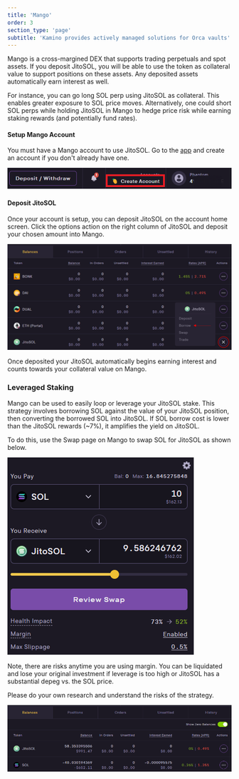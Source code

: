 ```yaml
---
title: 'Mango'
order: 3
section_type: 'page'
subtitle: 'Kamino provides actively managed solutions for Orca vaults'
---
```



Mango is a cross-margined DEX that supports trading perpetuals and spot assets. If you deposit JitoSOL, you will be able to use the token as collateral value to support positions on these assets. Any deposited assets automatically earn interest as well.

For instance, you can go long SOL perp using JitoSOL as collateral. This enables greater exposure to SOL price moves. Alternatively, one could short SOL perps while holding JitoSOL in Mango to hedge price risk while earning staking rewards (and potentially fund rates).

#### Setup Mango Account

You must have a Mango account to use JitoSOL. Go to the [app](https://app.mango.markets/) and create an account if you don't already have one.

![Mango 2](/shared/images/jitosol/Mango_2.png)

#### Deposit JitoSOL

Once your account is setup, you can deposit JitoSOL on the account home screen. Click the options action on the right column of JitoSOL and deposit your chosen amount into Mango.

![Mango 1](/shared/images/jitosol/Mango_1.png)

Once deposited your JitoSOL automatically begins earning interest and counts towards your collateral value on Mango.

### Leveraged Staking

Mango can be used to easily loop or leverage your JitoSOL stake. This strategy involves borrowing SOL against the value of your JitoSOL position, then converting the borrowed SOL into JitoSOL. If SOL borrow cost is lower than the JitoSOL rewards (~7%), it amplifies the yield on JitoSOL.

To do this, use the Swap page on Mango to swap SOL for JitoSOL as shown below.

![Mango 3](/shared/images/jitosol/Mango_3.png)

Note, there are risks anytime you are using margin. You can be liquidated and lose your original investment if leverage is too high or JitoSOL has a substantial depeg vs. the SOL price.

Please do your own research and understand the risks of the strategy.

![Mango 4](/shared/images/jitosol/Mango_4.png)
